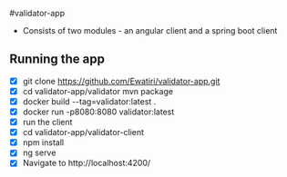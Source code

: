 #validator-app
- Consists of two modules - an angular client and a spring boot client

## Running the app
- [x] git clone https://github.com/Ewatiri/validator-app.git
- [x] cd validator-app/validator mvn package
- [x] docker build --tag=validator:latest .
- [x] docker run -p8080:8080 validator:latest
- [x] run the client
- [x] cd validator-app/validator-client 
- [x] npm install
- [x] ng serve
- [x] Navigate to http://localhost:4200/